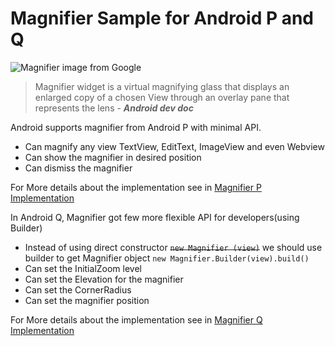 # Magnifier Sample for Android P and Q

![Magnifier image from Google](https://developer.android.com/guide/topics/text/images/magnifier-1.png)


> Magnifier widget is a virtual magnifying glass that displays an enlarged copy of a chosen View through an overlay pane that represents the lens - ***Android dev doc*** 

Android supports magnifier from Android P with minimal API.

- Can magnify any view TextView, EditText, ImageView and even Webview
- Can show the magnifier in desired position
- Can dismiss the magnifier

For More details about the implementation see in [Magnifier P Implementation](https://github.com/rmkrishna/Android-Samples/tree/master/Magnifier/app) 

In Android Q, Magnifier got few more flexible API for developers(using Builder)

- Instead of using direct constructor ~~`new Magnifier (view)`~~ we should use builder to get Magnifier object `new Magnifier.Builder(view).build()`
- Can set the InitialZoom level
- Can set the Elevation for the magnifier
- Can set the CornerRadius
- Can set the magnifier position

For More details about the implementation see in [Magnifier Q Implementation](https://github.com/rmkrishna/Android-Samples/tree/master/Magnifier/app-q)